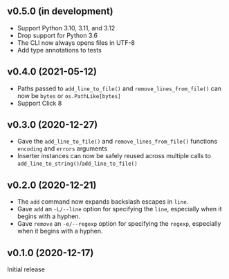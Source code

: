 v0.5.0 (in development)
-----------------------
- Support Python 3.10, 3.11, and 3.12
- Drop support for Python 3.6
- The CLI now always opens files in UTF-8
- Add type annotations to tests

v0.4.0 (2021-05-12)
-------------------
- Paths passed to `add_line_to_file()` and `remove_lines_from_file()` can now
  be `bytes` or `os.PathLike[bytes]`
- Support Click 8

v0.3.0 (2020-12-27)
-------------------
- Gave the `add_line_to_file()` and `remove_lines_from_file()` functions
  `encoding` and `errors` arguments
- Inserter instances can now be safely reused across multiple calls to
  `add_line_to_string()`/`add_line_to_file()`

v0.2.0 (2020-12-21)
-------------------
- The `add` command now expands backslash escapes in `line`.
- Gave `add` an `-L/--line` option for specifying the `line`, especially when
  it begins with a hyphen.
- Gave `remove` an `-e/--regexp` option for specifying the `regexp`, especially
  when it begins with a hyphen.

v0.1.0 (2020-12-17)
-------------------
Initial release
